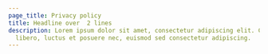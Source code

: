 ```yaml
---
page_title: Privacy policy
title: Headline over  2 lines
description: Lorem ipsum dolor sit amet, consectetur adipiscing elit. Cras quam
  libero, luctus et posuere nec, euismod sed consectetur adipiscing.
---
```


